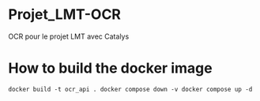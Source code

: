 # Projet_LMT-OCR
OCR pour le projet LMT avec Catalys


# How to build the docker image

`docker build -t ocr_api .
docker compose down -v
docker compose up -d`






